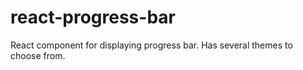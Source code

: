 # react-progress-bar

React component for displaying progress bar. Has several themes to choose from.
